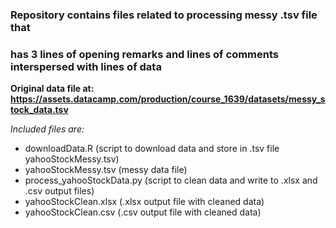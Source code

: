 ### Repository contains files related to processing messy .tsv file that
### has 3 lines of opening remarks and lines of comments interspersed with lines of data  

**Original data file at: https://assets.datacamp.com/production/course_1639/datasets/messy_stock_data.tsv** 

*Included files are:*
* downloadData.R (script to download data and store in .tsv file yahooStockMessy.tsv)
* yahooStockMessy.tsv (messy data file)
* process_yahooStockData.py (script to clean data and write to .xlsx and .csv output files)
* yahooStockClean.xlsx (.xlsx output file with cleaned data)
* yahooStockClean.csv (.csv output file with cleaned data)  
